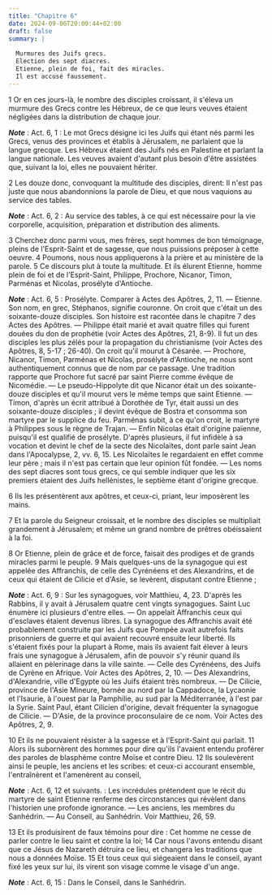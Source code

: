 ```yaml
---
title: "Chapitre 6"
date: 2024-09-06T20:00:44+02:00
draft: false
summary: |
  
  Murmures des Juifs grecs.
  Election des sept diacres.
  Etienne, plein de foi, fait des miracles.
  Il est accusé faussement.
---
```



1 Or en ces jours-là, le nombre des disciples croissant, il s'éleva un murmure des Grecs contre les Hébreux, de ce que leurs veuves étaient négligées dans la distribution de chaque jour.

***Note*** :  Act. 6, 1 : Le mot Grecs désigne ici les Juifs qui étant nés parmi les Grecs, venus des provinces et établis à Jérusalem, ne parlaient que la langue grecque. Les Hébreux étaient des Juifs nés en Palestine et parlant la langue nationale. Les veuves avaient d'autant plus besoin d'être assistées que, suivant la loi, elles ne pouvaient hériter.

2 Les douze donc, convoquant la multitude des disciples, dirent: Il n'est pas juste que nous abandonnions la parole de Dieu, et que nous vaquions au service des tables.

***Note*** :  Act. 6, 2 : Au service des tables, à ce qui est nécessaire pour la vie corporelle, acquisition, préparation et distribution des aliments.

3 Cherchez donc parmi vous, mes frères, sept hommes de bon témoignage, pleins de l'Esprit-Saint et de sagesse, que nous puissions préposer à cette oeuvre. 4 Poumons, nous nous appliquerons à la prière et au ministère de la parole. 5 Ce discours plut à toute la multitude. Et ils élurent Etienne, homme plein de foi et de l'Esprit-Saint, Philippe, Prochore, Nicanor, Timon, Parménas et Nicolas, prosélyte d'Antioche.

***Note*** :  Act. 6, 5 : Prosélyte. Comparer à Actes des Apôtres, 2, 11. ― Etienne. Son nom, en grec, Stéphanos, signifie couronne. On croit que c'était un des soixante-douze disciples. Son histoire est racontée dans le chapitre 7 des Actes des Apôtres. ― Philippe était marié et avait quatre filles qui furent douées du don de prophétie (voir Actes des Apôtres, 21, 8-9). Il fut un des disciples les plus zélés pour la propagation du christianisme (voir Actes des Apôtres, 8, 5-17 ; 26-40). On croit qu'il mourut à Césarée. ― Prochore, Nicanor, Timon, Parménas et Nicolas, prosélyte d'Antioche, ne nous sont authentiquement connus que de nom par ce passage. Une tradition rapporte que Prochore fut sacré par saint Pierre comme évêque de Nicomédie. ― Le pseudo-Hippolyte dit que Nicanor était un des soixante-douze disciples et qu'il mourut vers le même temps que saint Etienne. ― Timon, d'après un écrit attribué à Dorothée de Tyr, était aussi un des soixante-douze disciples ; il devint évêque de Bostra et consomma son martyre
par le supplice du feu. Parménas subit, à ce qu'on croit, le martyre à Philippes sous le règne de Trajan. ― Enfin Nicolas était d'origine païenne, puisqu'il est qualifié de prosélyte. D'après plusieurs, il fut infidèle à sa vocation et devint le chef de la secte des Nicolaïtes, dont parle saint Jean dans l'Apocalypse, 2, vv. 6, 15. Les Nicolaïtes le regardaient en effet comme leur père ; mais il n'est pas certain que leur opinion fût fondée. ― Les noms des sept diacres sont tous grecs, ce qui semble indiquer que les six premiers étaient des Juifs hellénistes, le septième étant d'origine grecque.

6 Ils les présentèrent aux apôtres, et ceux-ci, priant, leur imposèrent les mains.


7 Et la parole du Seigneur croissait, et le nombre des disciples se multipliait grandement à Jérusalem; et même un grand nombre de prêtres obéissaient à la foi.


8 Or Etienne, plein de grâce et de force, faisait des prodiges et de grands miracles parmi le peuple. 9 Mais quelques-uns de la synagogue qui est appelée des Affranchis, de celle des Cyrénéens et des Alexandrins, et de ceux qui étaient de Cilicie et d'Asie, se levèrent, disputant contre Etienne ;

***Note*** :  Act. 6, 9 : Sur les synagogues, voir Matthieu, 4, 23. D'après les Rabbins, il y avait à Jérusalem quatre cent vingts synagogues. Saint Luc énumère ici plusieurs d'entre elles. ― On appelait Affranchis ceux qui d'esclaves étaient devenus libres. La synagogue des Affranchis avait été probablement construite par les Juifs que Pompée avait autrefois faits prisonniers de guerre et qui avaient recouvré ensuite leur liberté. Ils s'étaient fixés pour la plupart à Rome, mais ils avaient fait élever à leurs frais une synagogue à Jérusalem, afin de pouvoir s'y réunir quand ils allaient en pèlerinage dans la ville sainte. ― Celle des Cyrénéens, des Juifs de Cyrène en Afrique. Voir Actes des Apôtres, 2, 10. ― Des Alexandrins, d'Alexandrie, ville d'Egypte où les Juifs étaient très nombreux. ― De Cilicie, province de l'Asie Mineure, bornée au nord par la Cappadoce, la Lycaonie et l'Isaurie, à l'ouest par la Pamphilie, au sud par la Méditerranée, à l'est par la Syrie. Saint Paul, étant Cilicien d'origine, devait
fréquenter la synagogue de Cilicie. ― D'Asie, de la province proconsulaire de ce nom. Voir Actes des Apôtres, 2, 9.

10 Et ils ne pouvaient résister à la sagesse et à l'Esprit-Saint qui parlait. 11 Alors ils subornèrent des hommes pour dire qu'ils l'avaient entendu proférer des paroles de blasphème contre Moïse et contre Dieu. 12 Ils soulevèrent ainsi le peuple, les anciens et les scribes: et ceux-ci accourant ensemble, l'entraînèrent et l'amenèrent au conseil,

***Note*** :  Act. 6, 12 et suivants. : Les incrédules prétendent que le récit du martyre de saint Etienne renferme des circonstances qui révèlent dans l'historien une profonde ignorance. ― Les anciens, les membres du Sanhédrin. ― Au Conseil, au Sanhédrin. Voir Matthieu, 26, 59.

13 Et ils produisirent de faux témoins pour dire : Cet homme ne cesse de parler contre le lieu saint et contre la loi; 14 Car nous l'avons entendu disant que ce Jésus de Nazareth détruira ce lieu, et changera les traditions que nous a données Moïse. 15 Et tous ceux qui siégeaient dans le conseil, ayant fixé les yeux sur lui, ils virent son visage comme le visage d'un ange.

***Note*** :  Act. 6, 15 : Dans le Conseil, dans le Sanhédrin.

